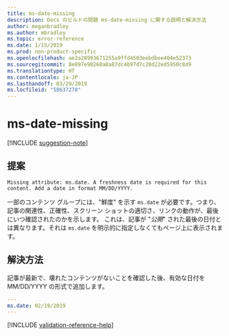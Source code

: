 ```yaml
---
title: ms-date-missing
description: Docs のビルドの問題 ms-date-missing に関する説明と解決方法
author: meganbradley
ms.author: mbradley
ms.topic: error-reference
ms.date: 1/15/2019
ms.prod: non-product-specific
ms.openlocfilehash: ae2a28993671255a9ffd4503eebdbee404e52373
ms.sourcegitcommit: 8e897e90268a8a87dc4b97d7c28d22ed5950c8d9
ms.translationtype: HT
ms.contentlocale: ja-JP
ms.lasthandoff: 03/29/2019
ms.locfileid: "58637278"
---
```

# <a name="ms-date-missing"></a>ms-date-missing

[!INCLUDE [suggestion-note](includes/suggestion-note.md)]

## <a name="suggestion"></a>提案

`Missing attribute: ms.date. A freshness date is required for this content. Add a date in format MM/DD/YYYY.`

一部のコンテンツ グループには、"鮮度" を示す `ms.date` が必要です。つまり、記事の関連性、正確性、スクリーン ショットの適切さ、リンクの動作が、最後にいつ確認されたのかを示します。 これは、記事が "*公開*" された最後の日付とは異なります。それは `ms.date` を明示的に指定しなくてもページ上に表示されます。

## <a name="resolution"></a>解決方法

記事が最新で、壊れたコンテンツがないことを確認した後、有効な日付を MM/DD/YYYY の形式で追加します。

```yml
---
ms.date: 02/19/2019
---
```

<!--make sure to add this file to your includes folder and verify the path-->
[!INCLUDE [validation-reference-help](includes/validation-reference-help.md)]
